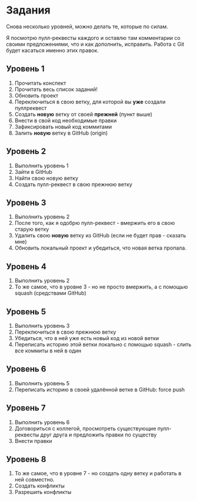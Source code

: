 # Задания

Снова несколько уровней, можно делать те, которые по силам.

Я посмотрю пулл-реквесты каждого и оставлю там комментарии
со своими предложениями, что и как дополнить, исправить.
Работа с Git будет касаться именно этих правок.

## Уровень 1
1. Прочитать конспект
1. Прочитать весь список заданий!
1. Обновить проект
1. Переключиться в свою ветку, для которой вы **уже** создали пуллреквест
1. Создать **новую** ветку от своей **прежней** (пункт выше) 
1. Внести в свой код необходимые правки
1. Зафиксировать новый код коммитами
1. Залить **новую** ветку в GitHub (origin)

## Уровень 2
1. Выполнить уровень 1
1. Зайти в GitHub
1. Найти свою новую ветку
1. Создать пулл-реквест в свою прежнюю ветку

## Уровень 3
1. Выполнить уровень 2
1. После того, как я одобрю пулл-реквест - вмержить его в свою старую ветку
1. Удалить свою **новую** ветку из GitHub (если не будет прав - сказать мне)
1. Обновить локальный проект и убедиться, что новая ветка пропала. 

## Уровень 4
1. Выполнить уровень 2
1. То же самое, что в уровне 3 - но не просто вмержить, а с помощью squash (средствами GitHub)

## Уровень 5
1. Выполнить уровень 3
1. Переключиться в свою прежнюю ветку
1. Убедиться, что в ней уже есть новый код из новой ветки
1. Переписать историю этой ветки локально с помощью squash - слить все коммиты в ней в один

## Уровень 6
1. Выполнить уровень 5
1. Переписать историю в своей удалённой ветке в GitHub: force push

## Уровень 7
1. Выполнить уровень 6
1. Договориться с коллегой, просмотреть существующие пулл-реквесты друг друга и предложить правки по существу
1. Внести правки

## Уровень 8
1. То же самое, что в уровне 7 - но создать одну ветку и работать в ней совместно.
1. Создать конфликты
1. Разрешить конфликты
